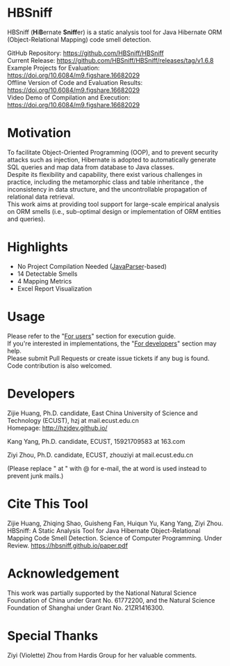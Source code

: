 # HBSniff
HBSniff (**H**i**B**ernate **Sniff**er) is a static analysis tool for Java Hibernate ORM (Object-Relational Mapping) code smell detection.     

GitHub Repository: https://github.com/HBSniff/HBSniff        
Current Release: https://github.com/HBSniff/HBSniff/releases/tag/v1.6.8        
Example Projects for Evaluation: https://doi.org/10.6084/m9.figshare.16682029      
Offline Version of Code and Evaluation Results: https://doi.org/10.6084/m9.figshare.16682029       
Video Demo of Compilation and Execution: https://doi.org/10.6084/m9.figshare.16682029       

# Motivation
To facilitate Object-Oriented Programming (OOP), and to prevent security attacks such as injection, Hibernate is adopted to automatically generate SQL queries and map data from database to Java classes.    
Despite its flexibility and capability, there exist various challenges in practice, including the metamorphic class and table inheritance , the inconsistency in data structure, and the uncontrollable propagation of relational data retrieval.    
This work aims at providing tool support for large-scale empirical analysis on ORM smells (i.e., sub-optimal design or implementation of ORM entities and queries).

# Highlights
* No Project Compilation Needed ([JavaParser](https://javaparser.org/)-based)
* 14 Detectable Smells
* 4 Mapping Metrics
* Excel Report Visualization

# Usage
Please refer to the "[For users](users.md)" section for execution guide.    
If you're interested in implementations, the "[For developers](developers.md)" section may help.    
Please submit Pull Requests or create issue tickets if any bug is found. Code contribution is also welcomed. 

# Developers

Zijie Huang, Ph.D. candidate, East China University of Science and Technology (ECUST), hzj at mail.ecust.edu.cn    
Homepage: http://hzjdev.github.io/

Kang Yang, Ph.D. candidate, ECUST, 15921709583 at 163.com   

Ziyi Zhou, Ph.D. candidate, ECUST, zhouziyi at mail.ecust.edu.cn   

(Please replace " at " with @ for e-mail, the at word is used instead to prevent junk mails.)      

# Cite This Tool
Zijie Huang, Zhiqing Shao, Guisheng Fan, Huiqun Yu, Kang Yang, Ziyi Zhou. HBSniff: A Static Analysis Tool for Java Hibernate Object-Relational Mapping Code Smell Detection. Science of Computer Programming. Under Review. https://hbsniff.github.io/paper.pdf     

# Acknowledgement
 This work was partially supported by the National Natural Science Foundation of China under Grant No. 61772200, and the Natural Science Foundation of Shanghai under Grant No. 21ZR1416300.

# Special Thanks
Ziyi (Violette) Zhou from Hardis Group for her valuable comments. 